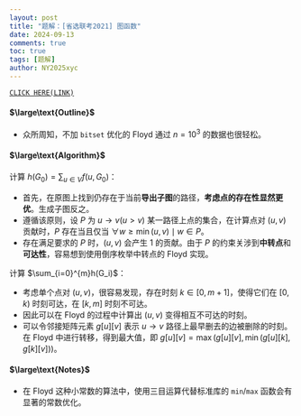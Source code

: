 ```yaml
---
layout: post
title: "题解：[省选联考2021] 图函数"
date: 2024-09-13
comments: true
toc: true
tags: [题解]
author: NY2025xyc
---
```


[`CLICK HERE(LINK)`](https://www.luogu.com.cn/problem/P7516)

#### $\large\text{Outline}$

- 众所周知，不加 `bitset` 优化的 $\text{Floyd}$ 通过 $n=10^3$ 的数据也很轻松。

#### $\large\text{Algorithm}$

计算 $h(G_0)=\sum_{u\in V} f(u,G_0)$：

- 首先，在原图上找到仍存在于当前**导出子图**的路径，**考虑点的存在性显然更优**。生成子图反之。
- 遵循该原则，设 $P$ 为 $u\rightarrow v(u>v)$ 某一路径上点的集合，在计算点对 $(u,v)$ 贡献时，$P$ 存在当且仅当 $\forall w\geq\min(u,v) \mid w\in P$。
- 存在满足要求的 $P$ 时，$(u,v)$ 会产生 $1$ 的贡献。由于 $P$ 的约束关涉到**中转点**和**可达性**，容易想到使用倒序枚举中转点的 $\text{Floyd}$ 实现。

计算 $\sum_{i=0}^{m}h(G_i)$：

- 考虑单个点对 $(u,v)$，很容易发现，存在时刻 $k\in[0,m+1]$，使得它们在 $[0,k)$ 时刻可达，在 $[k,m]$ 时刻不可达。
- 因此可以在 $\text{Floyd}$ 的过程中计算出 $(u,v)$ 变得相互不可达的时刻。
- 可以令邻接矩阵元素 $g[u][v]$  表示 $u\rightarrow v$ 路径上最早删去的边被删除的时刻。在 $\text{Floyd}$ 中进行转移，得到最大值，即 $g[u][v] = \max(g[u][v], \min(g[u][k],g[k][v]))$。

#### $\large\text{Notes}$

- 在 $\text{Floyd}$ 这种小常数的算法中，使用三目运算代替标准库的 `min`/`max` 函数会有显著的常数优化。
